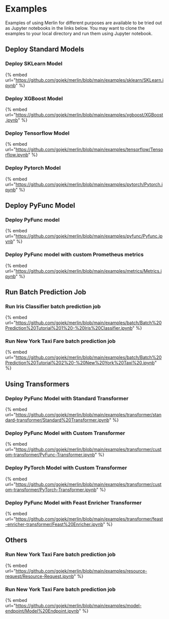 # Examples

Examples of using Merlin for different purposes are available to be tried out as Jupyter notebooks in the links below.
You may want to clone the examples to your local directory and run them using Jupyter notebook.

## Deploy Standard Models

### Deploy SKLearn Model

{% embed url="https://github.com/gojek/merlin/blob/main/examples/sklearn/SKLearn.ipynb" %}

### Deploy XGBoost Model

{% embed url="https://github.com/gojek/merlin/blob/main/examples/xgboost/XGBoost.ipynb" %}

### Deploy Tensorflow Model

{% embed url="https://github.com/gojek/merlin/blob/main/examples/tensorflow/Tensorflow.ipynb" %}

### Deploy Pytorch Model

{% embed url="https://github.com/gojek/merlin/blob/main/examples/pytorch/Pytorch.ipynb" %}

## Deploy PyFunc Model

### Deploy PyFunc model

{% embed url="https://github.com/gojek/merlin/blob/main/examples/pyfunc/Pyfunc.ipynb" %}

### Deploy PyFunc model with custom Prometheus metrics

{% embed url="https://github.com/gojek/merlin/blob/main/examples/metrics/Metrics.ipynb" %}

## Run Batch Prediction Job

### Run Iris Classifier batch prediction job

{% embed url="https://github.com/gojek/merlin/blob/main/examples/batch/Batch%20Prediction%20Tutorial%201%20-%20Iris%20Classifier.ipynb" %}

### Run New York Taxi Fare batch prediction job

{% embed url="https://github.com/gojek/merlin/blob/main/examples/batch/Batch%20Prediction%20Tutorial%202%20-%20New%20York%20Taxi%20.ipynb" %}

## Using Transformers

### Deploy PyFunc Model with Standard Transformer

{% embed url="https://github.com/gojek/merlin/blob/main/examples/transformer/standard-transformer/Standard%20Transformer.ipynb" %}

### Deploy PyFunc Model with Custom Transformer

{% embed url="https://github.com/gojek/merlin/blob/main/examples/transformer/custom-transformer/PyFunc-Transformer.ipynb" %}

### Deploy PyTorch Model with Custom Transformer

{% embed url="https://github.com/gojek/merlin/blob/main/examples/transformer/custom-transformer/PyTorch-Transformer.ipynb" %}

### Deploy PyFunc Model with Feast Enricher Transformer

{% embed url="https://github.com/gojek/merlin/blob/main/examples/transformer/feast-enricher-transformer/Feast%20Enricher.ipynb" %}

## Others

### Run New York Taxi Fare batch prediction job

{% embed url="https://github.com/gojek/merlin/blob/main/examples/resource-request/Resource-Request.ipynb" %}

### Run New York Taxi Fare batch prediction job

{% embed url="https://github.com/gojek/merlin/blob/main/examples/model-endpoint/Model%20Endpoint.ipynb" %}